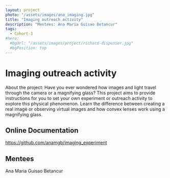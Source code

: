 ```yaml
---
layout: project
photo: "/assets/images/ana_imaging.jpg"
title: "Imaging outreach activity"
description: "Mentees: Ana Maria Guisao Betancur"
tags:
  - Cohort-3
#hero:
  #bgUrl: "/assets/images/project/richard-dispenser.jpg"
  #bgPosition: top
---
```


# Imaging outreach activity



About the project: Have you ever wondered how images and light travel through the camera or a magnifying glass? This project aims to provide instructions for you to set your own experiment or outreach activity to explore this physical phenomenon. Learn the difference between creating a real image or observing virtual images and how convex lenses work using a magnifying glass. 

## Online Documentation
https://github.com/anamgb/imaging_experiment



## Mentees
Ana Maria Guisao Betancur